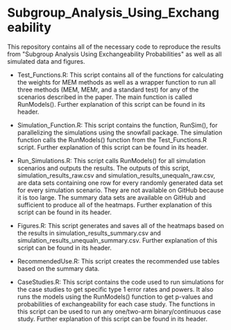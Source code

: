 # Subgroup_Analysis_Using_Exchangeability

This repository contains all of the necessary code to reproduce the results from "Subgroup Analysis Using Exchangeability Probabilities" as well as all simulated data and figures. 

- Test_Functions.R: This script contains all of the functions for calculating the weights for MEM methods as well as a wrapper function to run all three methods (MEM, MEMr, and a standard test) for any of the scenarios described in the paper. The main function is called RunModels(). Further explanation of this script can be found in its header. 

- Simulation_Function.R: This script contains the function, RunSim(), for parallelizing the simulations using the snowfall package. The simulation function calls the RunModels() function from the Test_Functions.R script. Further explanation of this script can be found in its header. 

- Run_Simulations.R: This script calls RunModels() for all simulation scenarios and outputs the results. The outputs of this script, simulation_results_raw.csv and simulation_results_unequaln_raw.csv, are data sets containing one row for every randomly generated data set for every simulation scenario. They are not available on GitHub because it is too large. The summary data sets are available on GitHub and sufficient to produce all of the heatmaps. Further explanation of this script can be found in its header. 

- Figures.R: This script generates and saves all of the heatmaps based on the results in simulation_results_summary.csv and simulation_results_unequaln_summary.csv. Further explanation of this script can be found in its header. 

- RecommendedUse.R: This script creates the recommended use tables based on the summary data. 

- CaseStudies.R: This script contains the code used to run simulations for the case studies to get specific type 1 error rates and powers. It also runs the models using the RunModels() function to get p-values and probabilities of exchangeability for each case study. The functions in this script can be used to run any one/two-arm binary/continuous case study.  Further explanation of this script can be found in its header. 